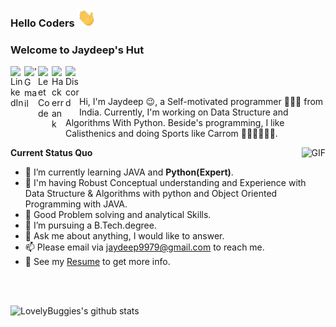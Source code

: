 ### Hello Coders <img src="https://github.com/ABSphreak/ABSphreak/blob/master/gifs/Hi.gif" width="30px">
### Welcome to Jaydeep's Hut  

<a href="https://www.linkedin.com/in/jaydeep9979/">
  <img align="left" alt="LinkedIn" width="22px" src="https://cdn.jsdelivr.net/npm/simple-icons@3.1.0/icons/linkedin.svg" />
</a>
<a href="jaydeep9979@gmail.com">
  <img align="left" alt="'Gmail" width="22px" src="https://cdn.jsdelivr.net/npm/simple-icons@3.1.0/icons/gmail.svg" />
</a>
<a href="https://leetcode.com/jaydeep9979/">
  <img align="left" alt="LeetCode" width="22px" src="https://cdn.jsdelivr.net/npm/simple-icons@3.1.0/icons/leetcode.svg" />
</a>
<a href="https://www.hackerrank.com/Jaydeep9979?hr_r=1">
  <img align="left" alt="Hackerrank" width="22px" src="https://cdn.jsdelivr.net/npm/simple-icons@3.1.0/icons/hackerrank.svg" />
</a>
<a href="">
  <img align="left" alt="Discord" width="22px" src="https://cdn.jsdelivr.net/npm/simple-icons@3.1.0/icons/discord.svg" />
</a>
<br />
<br />

Hi, I'm Jaydeep 😉, a Self-motivated programmer 👨🏻‍💻 from India. Currently, I'm working on Data Structure and Algorithms With Python. Beside's programming, I like Calisthenics and doing Sports like Carrom 🏃⛹️‍♂️🏋🏼‍♂️.
 
  <img align="right" alt="GIF" src="https://media.giphy.com/media/iIqmM5tTjmpOB9mpbn/giphy.gif" />


**Current Status Quo**
 <br />
- 🌱 I’m currently learning JAVA and **Python(Expert)**.
- 🤔 I'm having Robust Conceptual understanding and Experience with Data Structure & Algorithms with python and Object Oriented Programming with JAVA.
- 🔭 Good Problem solving and analytical Skills.
- 💼 I’m pursuing a B.Tech.degree.
- 💬 Ask me about anything, I would like to answer.
- 📫 Please email via jaydeep9979@gmail.com to reach me.
- 👀 See my [Resume](https://drive.google.com/file/d/1g1v1LqFATXxQMoUf_jIHdRCojQJ8Nvzk/view?usp=sharing) to get more info.
</br>
</br>

![LovelyBuggies's github stats](https://github-readme-stats.vercel.app/api?username=jaydeep9979&show_icons=true&hide_border=true&title_color=fff&icon_color=79ff97&text_color=9f9f9f&bg_color=151515)

